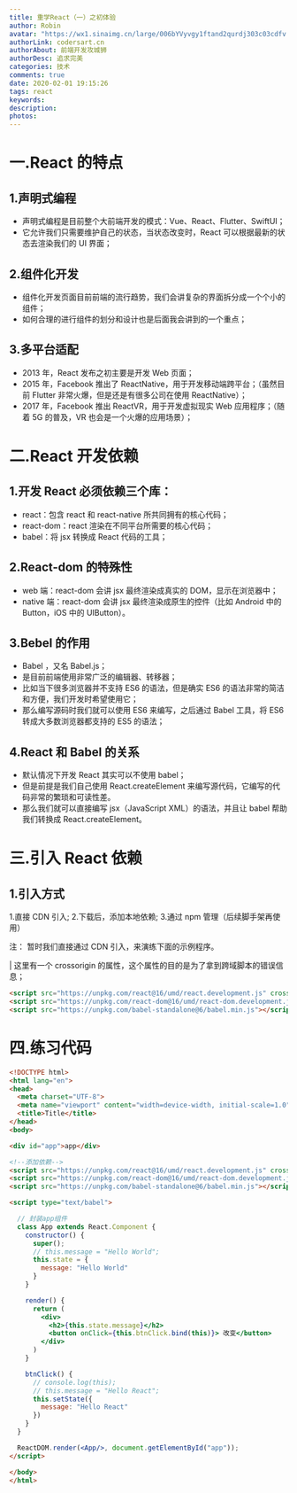 ```yaml
---
title: 重学React（一）之初体验
author: Robin
avatar: "https://wx1.sinaimg.cn/large/006bYVyvgy1ftand2qurdj303c03cdfv.jpg"
authorLink: codersart.cn
authorAbout: 前端开发攻城狮
authorDesc: 追求完美
categories: 技术
comments: true
date: 2020-02-01 19:15:26
tags: react
keywords:
description:
photos:
---
```


# 一.React 的特点

## 1.声明式编程

- 声明式编程是目前整个大前端开发的模式：Vue、React、Flutter、SwiftUI；
- 它允许我们只需要维护自己的状态，当状态改变时，React 可以根据最新的状态去渲染我们的 UI 界面；

## 2.组件化开发

- 组件化开发页面目前前端的流行趋势，我们会讲复杂的界面拆分成一个个小的组件；
- 如何合理的进行组件的划分和设计也是后面我会讲到的一个重点；

## 3.多平台适配

- 2013 年，React 发布之初主要是开发 Web 页面；
- 2015 年，Facebook 推出了 ReactNative，用于开发移动端跨平台；（虽然目前 Flutter 非常火爆，但是还是有很多公司在使用 ReactNative）；
- 2017 年，Facebook 推出 ReactVR，用于开发虚拟现实 Web 应用程序；（随着 5G 的普及，VR 也会是一个火爆的应用场景）；

# 二.React 开发依赖

## 1.开发 React 必须依赖三个库：

- react：包含 react 和 react-native 所共同拥有的核心代码；
- react-dom：react 渲染在不同平台所需要的核心代码；
- babel：将 jsx 转换成 React 代码的工具；

## 2.React-dom 的特殊性

- web 端：react-dom 会讲 jsx 最终渲染成真实的 DOM，显示在浏览器中；
- native 端：react-dom 会讲 jsx 最终渲染成原生的控件（比如 Android 中的 Button，iOS 中的 UIButton）。

## 3.Bebel 的作用

- Babel ，又名 Babel.js；
- 是目前前端使用非常广泛的编辑器、转移器；
- 比如当下很多浏览器并不支持 ES6 的语法，但是确实 ES6 的语法非常的简洁和方便，我们开发时希望使用它；
- 那么编写源码时我们就可以使用 ES6 来编写，之后通过 Babel 工具，将 ES6 转成大多数浏览器都支持的 ES5 的语法；

## 4.React 和 Babel 的关系

- 默认情况下开发 React 其实可以不使用 babel；
- 但是前提是我们自己使用 React.createElement 来编写源代码，它编写的代码非常的繁琐和可读性差。
- 那么我们就可以直接编写 jsx（JavaScript XML）的语法，并且让 babel 帮助我们转换成 React.createElement。

# 三.引入 React 依赖

## 1.引入方式

1.直接 CDN 引入; 2.下载后，添加本地依赖; 3.通过 npm 管理（后续脚手架再使用）

注： 暂时我们直接通过 CDN 引入，来演练下面的示例程序。

| 这里有一个 crossorigin 的属性，这个属性的目的是为了拿到跨域脚本的错误信息；

```HTML
<script src="https://unpkg.com/react@16/umd/react.development.js" crossorigin></script>
<script src="https://unpkg.com/react-dom@16/umd/react-dom.development.js" crossorigin></script>
<script src="https://unpkg.com/babel-standalone@6/babel.min.js"></script>
```

# 四.练习代码

``` HTML
<!DOCTYPE html>
<html lang="en">
<head>
  <meta charset="UTF-8">
  <meta name="viewport" content="width=device-width, initial-scale=1.0">
  <title>Title</title>
</head>
<body>

<div id="app">app</div>

<!--添加依赖-->
<script src="https://unpkg.com/react@16/umd/react.development.js" crossorigin></script>
<script src="https://unpkg.com/react-dom@16/umd/react-dom.development.js" crossorigin></script>
<script src="https://unpkg.com/babel-standalone@6/babel.min.js"></script>

<script type="text/babel">

  // 封装app组件
  class App extends React.Component {
    constructor() {
      super();
      // this.message = "Hello World";
      this.state = {
        message: "Hello World"
      }
    }

    render() {
      return (
        <div>
          <h2>{this.state.message}</h2>
          <button onClick={this.btnClick.bind(this)}> 改变</button>
        </div>
      )
    }

    btnClick() {
      // console.log(this);
      // this.message = "Hello React";
      this.setState({
        message: "Hello React"
      })
    }
  }

  ReactDOM.render(<App/>, document.getElementById("app"));
</script>

</body>
</html>

```